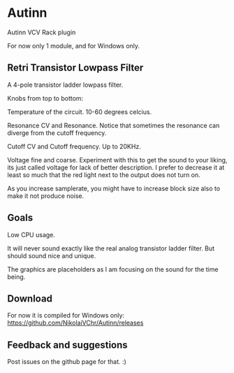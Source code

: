 # Autinn
Autinn VCV Rack plugin

For now only 1 module, and for Windows only.

## Retri Transistor Lowpass Filter

A 4-pole transistor ladder lowpass filter.

Knobs from top to bottom:

Temperature of the circuit. 10-60 degrees celcius.

Resonance CV and Resonance. Notice that sometimes the resonance can diverge from the cutoff frequency.

Cutoff CV and Cutoff frequency. Up to 20KHz.

Voltage fine and coarse. Experiment with this to get the sound to your liking, its just called voltage for lack of better description. I prefer to decrease it at least so much that the red light next to the output does not turn on.

As you increase samplerate, you might have to increase block size also to make it not produce noise.

## Goals

Low CPU usage.

It will never sound exactly like the real analog transistor ladder filter. But should sound nice and unique.

The graphics are placeholders as I am focusing on the sound for the time being.

## Download

For now it is compiled for Windows only: https://github.com/NikolaiVChr/Autinn/releases

## Feedback and suggestions

Post issues on the github page for that. :)
